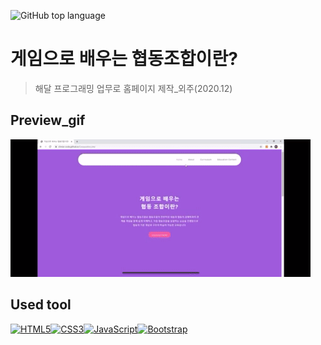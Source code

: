 ![GitHub top language](https://img.shields.io/github/languages/top/Climier-code/Cooperative_site?style=plastic)

# 게임으로 배우는 협동조합이란?
> 해달 프로그래밍 업무로 홈페이지 제작_외주(2020.12)
## Preview_gif
<a title="Gif_View"><img src="https://github.com/Climier-code/Cooperative_site/blob/main/Finish_gifView.gif" ></a>

## Used tool
<a href="https://www.w3.org/TR/html5/" title="HTML5"><img src="https://github.com/tomchen/stack-icons/blob/master/logos/html-5.svg" alt="HTML5" width="42px" height="42px"></a><a href="https://www.w3.org/TR/CSS/" title="CSS3"><img src="https://github.com/tomchen/stack-icons/blob/master/logos/css-3.svg" alt="CSS3" width="42px" height="42px"></a><a href="https://developer.mozilla.org/en-US/docs/Web/JavaScript" title="JavaScript"><img src="https://github.com/tomchen/stack-icons/blob/master/logos/javascript.svg" alt="JavaScript" width="42px" height="42px"></a><a href="https://getbootstrap.com/" title="Bootstrap"><img src="https://github.com/tomchen/stack-icons/blob/master/logos/bootstrap.svg" alt="Bootstrap" width="42px" height="42px"></a>
